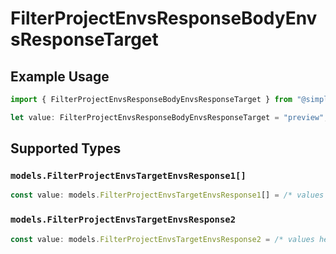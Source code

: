 # FilterProjectEnvsResponseBodyEnvsResponseTarget

## Example Usage

```typescript
import { FilterProjectEnvsResponseBodyEnvsResponseTarget } from "@simplesagar/vercel/models/filterprojectenvsop.js";

let value: FilterProjectEnvsResponseBodyEnvsResponseTarget = "preview";
```

## Supported Types

### `models.FilterProjectEnvsTargetEnvsResponse1[]`

```typescript
const value: models.FilterProjectEnvsTargetEnvsResponse1[] = /* values here */
```

### `models.FilterProjectEnvsTargetEnvsResponse2`

```typescript
const value: models.FilterProjectEnvsTargetEnvsResponse2 = /* values here */
```

